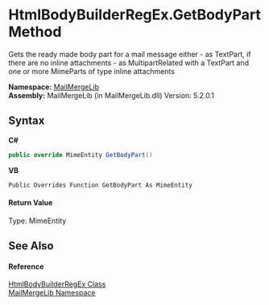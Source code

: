# HtmlBodyBuilderRegEx.GetBodyPart Method 
 

Gets the ready made body part for a mail message either - as TextPart, if there are no inline attachments - as MultipartRelated with a TextPart and one or more MimeParts of type inline attachments

**Namespace:**&nbsp;<a href="31c6ebbe-d683-7561-7308-5a5ee1f76bf5">MailMergeLib</a><br />**Assembly:**&nbsp;MailMergeLib (in MailMergeLib.dll) Version: 5.2.0.1

## Syntax

**C#**<br />
``` C#
public override MimeEntity GetBodyPart()
```

**VB**<br />
``` VB
Public Overrides Function GetBodyPart As MimeEntity
```


#### Return Value
Type: MimeEntity

## See Also


#### Reference
<a href="f31ff461-e0a2-c8b2-5980-da96b3775527">HtmlBodyBuilderRegEx Class</a><br /><a href="31c6ebbe-d683-7561-7308-5a5ee1f76bf5">MailMergeLib Namespace</a><br />